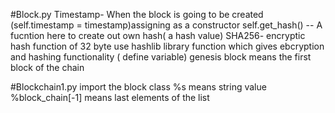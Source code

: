 #Block.py
Timestamp- When the block is going to be created 
(self.timestamp = timestamp)assigning as a constructor
self.get_hash() -- A fucntion here to create out own hash( a hash value)
SHA256- encryptic hash function of 32 byte
use hashlib library function which gives ebcryption and hashing functionality ( define variable)
genesis block means the first block of the chain

#Blockchain1.py
import the block class
%s means string value 
%block_chain[-1] means last elements of the list


